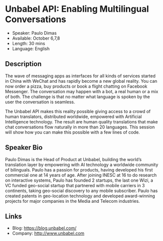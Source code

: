 Unbabel API: Enabling Multilingual Conversations 
========================

* Speaker: Paulo Dimas
* Available: October 6,7,8
* Length: 30 mins
* Language: English

Description
-----------
The wave of messaging apps as interfaces for all kinds of services started in China with WeChat and has rapidly become a new global reality. You can now order a pizza, buy products or book a flight chatting on Facebook Messenger. The conversation may happen with a bot, a real human or a mix of both. The challenge is that no matter what language is spoken by the user the conversation is seamless.

The Unbabel API makes this reality possible giving access to a crowd of human translators, distributed worldwide, empowered with Artificial Intelligence technology. The result are human quality translations that make chat conversations flow naturally in more than 20 languages. This session will show how you can make this possible with a few lines of code.

Speaker Bio
-----------
Paulo Dimas is the Head of Product at Unbabel, building the world’s translation layer by empowering with AI technology a worldwide community of bilinguals. Paulo has a passion for products, having developed his first commercial one at 14 years of age. After joining INESC at 16 to do research on interactive systems, Paulo has founded 2 startups, the last one Wizi, a VC funded geo-social startup that partnered with mobile carriers in 3 continents, taking geo-social discovery to any mobile subscriber. Paulo has created patents in geo-location technology and developed award-winning projects for major companies in the Media and Telecom industries.

Links
-----
* Blog: https://blog.unbabel.com/
* Company: http://www.unbabel.com
